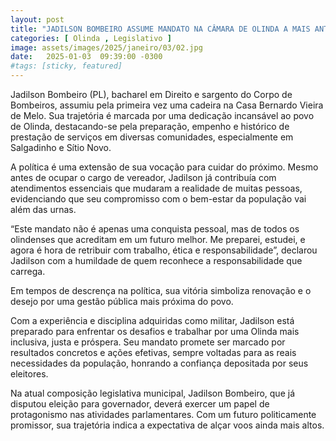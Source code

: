 ```yaml
---
layout: post
title: "JADILSON BOMBEIRO ASSUME MANDATO NA CÂMARA DE OLINDA A MAIS ANTIGA DO BRASIL"
categories: [ Olinda , Legislativo ]
image: assets/images/2025/janeiro/03/02.jpg
date:   2025-01-03  09:39:00 -0300
#tags: [sticky, featured]
---
```

Jadilson Bombeiro (PL), bacharel em Direito e sargento do Corpo de Bombeiros, assumiu pela primeira vez uma cadeira na Casa Bernardo Vieira de Melo. Sua trajetória é marcada por uma dedicação incansável ao povo de Olinda, destacando-se pela preparação, empenho e histórico de prestação de serviços em diversas comunidades, especialmente em Salgadinho e Sítio Novo.

A política é uma extensão de sua vocação para cuidar do próximo. Mesmo antes de ocupar o cargo de vereador, Jadilson já contribuía com atendimentos essenciais que mudaram a realidade de muitas pessoas, evidenciando que seu compromisso com o bem-estar da população vai além das urnas.

“Este mandato não é apenas uma conquista pessoal, mas de todos os olindenses que acreditam em um futuro melhor. Me preparei, estudei, e agora é hora de retribuir com trabalho, ética e responsabilidade”, declarou Jadilson com a humildade de quem reconhece a responsabilidade que carrega.

Em tempos de descrença na política, sua vitória simboliza renovação e o desejo por uma gestão pública mais próxima do povo.

Com a experiência e disciplina adquiridas como militar, Jadilson está preparado para enfrentar os desafios e trabalhar por uma Olinda mais inclusiva, justa e próspera. Seu mandato promete ser marcado por resultados concretos e ações efetivas, sempre voltadas para as reais necessidades da população, honrando a confiança depositada por seus eleitores.

Na atual composição legislativa municipal, Jadilson Bombeiro, que já disputou eleição para governador, deverá exercer um papel de protagonismo nas atividades parlamentares. Com um futuro politicamente promissor, sua trajetória indica a expectativa de alçar voos ainda mais altos.